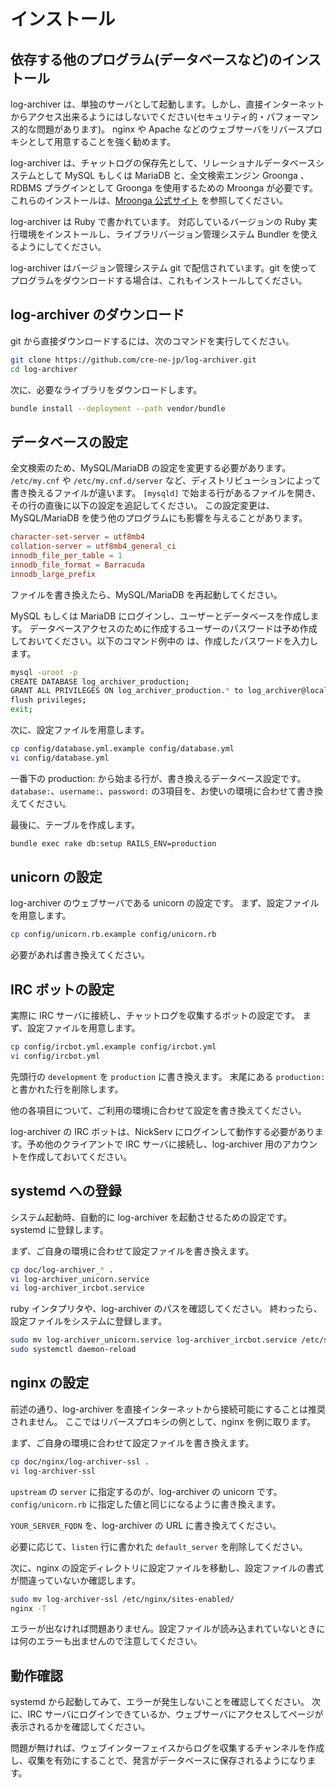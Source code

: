 # インストール

## 依存する他のプログラム(データベースなど)のインストール

log-archiver は、単独のサーバとして起動します。しかし、直接インターネットからアクセス出来るようにはしないでください(セキュリティ的・パフォーマンス的な問題があります)。
nginx や Apache などのウェブサーバをリバースプロキシとして用意することを強く勧めます。

log-archiver は、チャットログの保存先として、リレーショナルデータベースシステムとして MySQL もしくは MariaDB と、全文検索エンジン Groonga 、RDBMS プラグインとして Groonga を使用するための Mroonga が必要です。
これらのインストールは、[Mroonga 公式サイト](http://mroonga.org/ja/docs/install.html) を参照してください。

log-archiver は Ruby で書かれています。
対応しているバージョンの Ruby 実行環境をインストールし、ライブラリバージョン管理システム Bundler を使えるようにしてください。

log-archiver はバージョン管理システム git で配信されています。git を使ってプログラムをダウンロードする場合は、これもインストールしてください。

## log-archiver のダウンロード

git から直接ダウンロードするには、次のコマンドを実行してください。

```bash
git clone https://github.com/cre-ne-jp/log-archiver.git
cd log-archiver
```

次に、必要なライブラリをダウンロードします。

```bash
bundle install --deployment --path vendor/bundle
```

## データベースの設定

全文検索のため、MySQL/MariaDB の設定を変更する必要があります。
`/etc/my.cnf` や `/etc/my.cnf.d/server` など、ディストリビューションによって書き換えるファイルが違います。
`[mysqld]` で始まる行があるファイルを開き、その行の直後に以下の設定を追記してください。
この設定変更は、MySQL/MariaDB を使う他のプログラムにも影響を与えることがあります。

```conf
character-set-server = utf8mb4
collation-server = utf8mb4_general_ci
innodb_file_per_table = 1
innodb_file_format = Barracuda
innodb_large_prefix
```

ファイルを書き換えたら、MySQL/MariaDB を再起動してください。

MySQL もしくは MariaDB にログインし、ユーザーとデータベースを作成します。
データベースアクセスのために作成するユーザーのパスワードは予め作成しておいてください。以下のコマンド例中の <password> は、作成したパスワードを入力します。

```bash
mysql -uroot -p
CREATE DATABASE log_archiver_production;
GRANT ALL PRIVILEGES ON log_archiver_production.* to log_archiver@localhost by '<password>';
flush privileges;
exit;
```

次に、設定ファイルを用意します。

```bash
cp config/database.yml.example config/database.yml
vi config/database.yml
```

一番下の production: から始まる行が、書き換えるデータベース設定です。
`database:`、`username:`、`password:` の3項目を、お使いの環境に合わせて書き換えてください。

最後に、テーブルを作成します。

```bash
bundle exec rake db:setup RAILS_ENV=production
```

## unicorn の設定

log-archiver のウェブサーバである unicorn の設定です。
まず、設定ファイルを用意します。

```bash
cp config/unicorn.rb.example config/unicorn.rb
```

必要があれば書き換えてください。

## IRC ボットの設定

実際に IRC サーバに接続し、チャットログを収集するボットの設定です。
まず、設定ファイルを用意します。

```bash
cp config/ircbot.yml.example config/ircbot.yml
vi config/ircbot.yml
```
先頭行の `development` を `production` に書き換えます。
末尾にある `production:` と書かれた行を削除します。

他の各項目について、ご利用の環境に合わせて設定を書き換えてください。

log-archiver の IRC ボットは、NickServ にログインして動作する必要があります。予め他のクライアントで IRC サーバに接続し、log-archiver 用のアカウントを作成しておいてください。

## systemd への登録

システム起動時、自動的に log-archiver を起動させるための設定です。
systemd に登録します。

まず、ご自身の環境に合わせて設定ファイルを書き換えます。

```bash
cp doc/log-archiver_* .
vi log-archiver_unicorn.service
vi log-archiver_ircbot.service
```

ruby インタプリタや、log-archiver のパスを確認してください。
終わったら、設定ファイルをシステムに登録します。

```bash
sudo mv log-archiver_unicorn.service log-archiver_ircbot.service /etc/systemd/system/
sudo systemctl daemon-reload
```

## nginx の設定

前述の通り、log-archiver を直接インターネットから接続可能にすることは推奨されません。
ここではリバースプロキシの例として、nginx を例に取ります。

まず、ご自身の環境に合わせて設定ファイルを書き換えます。

```bash
cp doc/nginx/log-archiver-ssl .
vi log-archiver-ssl
```

`upstream` の `server` に指定するのが、log-archiver の unicorn です。
`config/unicorn.rb` に指定した値と同じになるように書き換えます。

`YOUR_SERVER_FQDN` を、log-archiver の URL に書き換えてください。

必要に応じて、`listen` 行に書かれた `default_server` を削除してください。

次に、nginx の設定ディレクトリに設定ファイルを移動し、設定ファイルの書式が間違っていないか確認します。

```bash
sudo mv log-archiver-ssl /etc/nginx/sites-enabled/
nginx -T
```

エラーが出なければ問題ありません。設定ファイルが読み込まれていないときには何のエラーも出ませんので注意してください。

## 動作確認

systemd から起動してみて、エラーが発生しないことを確認してください。
次に、IRC サーバにログインできているか、ウェブサーバにアクセスしてページが表示されるかを確認してください。

問題が無ければ、ウェブインターフェイスからログを収集するチャンネルを作成し、収集を有効にすることで、発言がデータベースに保存されるようになります。

